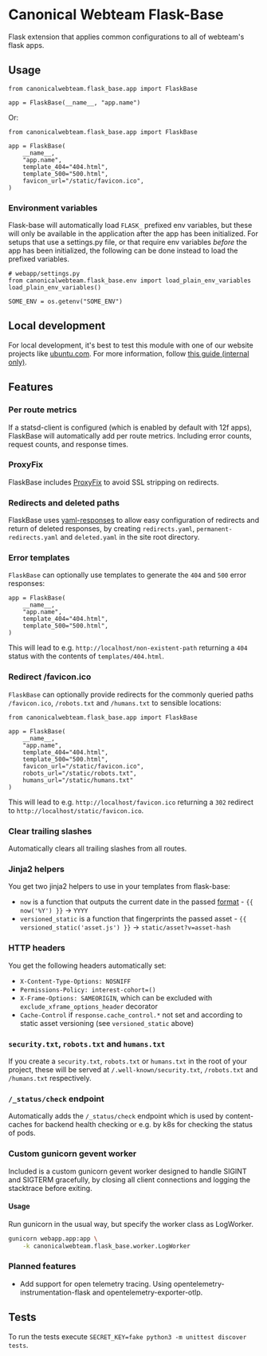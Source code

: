 # Canonical Webteam Flask-Base

Flask extension that applies common configurations to all of webteam's flask apps.

## Usage

```python3
from canonicalwebteam.flask_base.app import FlaskBase

app = FlaskBase(__name__, "app.name")
```

Or:

```python3
from canonicalwebteam.flask_base.app import FlaskBase

app = FlaskBase(
    __name__,
    "app.name",
    template_404="404.html",
    template_500="500.html",
    favicon_url="/static/favicon.ico",
)
```

### Environment variables

Flask-base will automatically load `FLASK_` prefixed env variables, but these will only be available in the application after the app has been initialized. For setups that use a settings.py file, or that require env variables _before_ the app has been initialized, the following can be done instead to load the prefixed variables.

```python3
# webapp/settings.py
from canonicalwebteam.flask_base.env import load_plain_env_variables
load_plain_env_variables()

SOME_ENV = os.getenv("SOME_ENV") 
```

## Local development

For local development, it's best to test this module with one of our website projects like [ubuntu.com](https://github.com/canonical-web-and-design/ubuntu.com/). For more information, follow [this guide (internal only)](https://discourse.canonical.com/t/how-to-run-our-python-modules-for-local-development/308).

## Features

### Per route metrics

If a statsd-client is configured (which is enabled by default with 12f apps), FlaskBase will automatically add per route metrics. Including error counts, request counts, and response times.


### ProxyFix

FlaskBase includes [ProxyFix](https://werkzeug.palletsprojects.com/en/3.0.x/middleware/proxy_fix/) to avoid SSL stripping on redirects.

### Redirects and deleted paths

FlaskBase uses [yaml-responses](https://github.com/canonical-web-and-design/canonicalwebteam.yaml-responses) to allow easy configuration of redirects and return of deleted responses, by creating `redirects.yaml`, `permanent-redirects.yaml` and `deleted.yaml` in the site root directory.

### Error templates

`FlaskBase` can optionally use templates to generate the `404` and `500` error responses:

```python3
app = FlaskBase(
    __name__,
    "app.name",
    template_404="404.html",
    template_500="500.html",
)
```

This will lead to e.g. `http://localhost/non-existent-path` returning a `404` status with the contents of `templates/404.html`.

### Redirect /favicon.ico

`FlaskBase` can optionally provide redirects for the commonly queried paths `/favicon.ico`, `/robots.txt` and `/humans.txt` to sensible locations:

```python3
from canonicalwebteam.flask_base.app import FlaskBase

app = FlaskBase(
    __name__,
    "app.name",
    template_404="404.html",
    template_500="500.html",
    favicon_url="/static/favicon.ico",
    robots_url="/static/robots.txt",
    humans_url="/static/humans.txt"
)
```

This will lead to e.g. `http://localhost/favicon.ico` returning a `302` redirect to `http://localhost/static/favicon.ico`.

### Clear trailing slashes

Automatically clears all trailing slashes from all routes.

### Jinja2 helpers

You get two jinja2 helpers to use in your templates from flask-base:

- `now` is a function that outputs the current date in the passed [format](https://docs.python.org/3/library/datetime.html#strftime-and-strptime-format-codes) - `{{ now('%Y') }}` -> `YYYY`
- `versioned_static` is a function that fingerprints the passed asset - `{{ versioned_static('asset.js') }}` -> `static/asset?v=asset-hash`

### HTTP headers

You get the following headers automatically set:

- `X-Content-Type-Options: NOSNIFF`
- `Permissions-Policy: interest-cohort=()`
- `X-Frame-Options: SAMEORIGIN`, which can be excluded with `exclude_xframe_options_header` decorator
- `Cache-Control` if `response.cache_control.*` not set and according to static asset versioning (see `versioned_static` above)

### `security.txt`, `robots.txt` and `humans.txt`

If you create a `security.txt`, `robots.txt` or `humans.txt` in the root of your project, these will be served at `/.well-known/security.txt`, `/robots.txt` and `/humans.txt` respectively.

### `/_status/check` endpoint

Automatically adds the `/_status/check` endpoint which is used by content-caches for backend health checking or e.g. by k8s for checking the status of pods.

### Custom gunicorn gevent worker

Included is a custom gunicorn gevent worker designed to handle SIGINT and SIGTERM gracefully, by closing all client connections and logging the stacktrace before exiting.

#### Usage
Run gunicorn in the usual way, but specify the worker class as LogWorker.

```bash
gunicorn webapp.app:app \
    -k canonicalwebteam.flask_base.worker.LogWorker
```

### Planned features

- Add support for open telemetry tracing. Using opentelemetry-instrumentation-flask and opentelemetry-exporter-otlp.

## Tests

To run the tests execute `SECRET_KEY=fake python3 -m unittest discover tests`.

